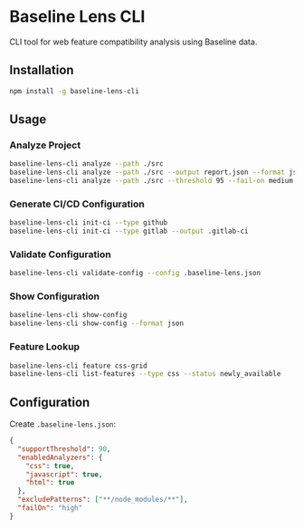 # Baseline Lens CLI

CLI tool for web feature compatibility analysis using Baseline data.

## Installation

```bash
npm install -g baseline-lens-cli
```

## Usage

### Analyze Project

```bash
baseline-lens-cli analyze --path ./src
baseline-lens-cli analyze --path ./src --output report.json --format json
baseline-lens-cli analyze --path ./src --threshold 95 --fail-on medium
```

### Generate CI/CD Configuration

```bash
baseline-lens-cli init-ci --type github
baseline-lens-cli init-ci --type gitlab --output .gitlab-ci
```

### Validate Configuration

```bash
baseline-lens-cli validate-config --config .baseline-lens.json
```

### Show Configuration

```bash
baseline-lens-cli show-config
baseline-lens-cli show-config --format json
```

### Feature Lookup

```bash
baseline-lens-cli feature css-grid
baseline-lens-cli list-features --type css --status newly_available
```

## Configuration

Create `.baseline-lens.json`:

```json
{
  "supportThreshold": 90,
  "enabledAnalyzers": {
    "css": true,
    "javascript": true,
    "html": true
  },
  "excludePatterns": ["**/node_modules/**"],
  "failOn": "high"
}
```